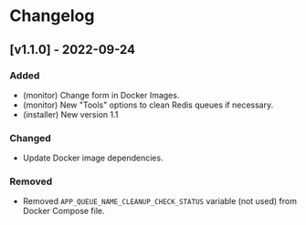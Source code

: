 # Changelog

## [v1.1.0] - 2022-09-24

### Added

-   (monitor) Change form in Docker Images.
-   (monitor) New "Tools" options to clean Redis queues if necessary.
-   (installer) New version 1.1

### Changed

-   Update Docker image dependencies.

### Removed

-   Removed `APP_QUEUE_NAME_CLEANUP_CHECK_STATUS` variable (not used) from Docker Compose file.
